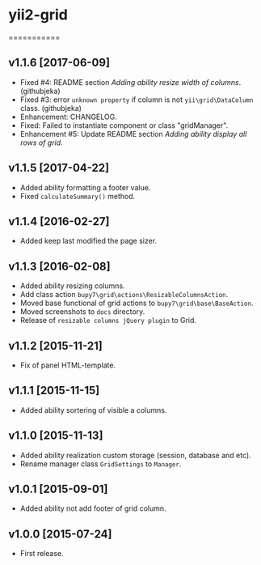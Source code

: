 # yii2-grid
===========

v1.1.6 [2017-06-09]
-------------------

- Fixed #4: README section *Adding ability resize width of columns*. (githubjeka)
- Fixed #3: error `unknown property` if column is not `yii\grid\DataColumn` class. (githubjeka)
- Enhancement: CHANGELOG.
- Fixed: Failed to instantiate component or class "gridManager".
- Enhancement #5: Update README section *Adding ability display all rows of grid*.

v1.1.5 [2017-04-22]
-------------------

- Added ability formatting a footer value.
- Fixed `calculateSummary()` method.

v1.1.4 [2016-02-27]
-------------------

- Added keep last modified the page sizer.

v1.1.3 [2016-02-08]
-------------------

- Added ability resizing columns.
- Add class action `bupy7\grid\actions\ResizableColumnsAction`.
- Moved base functional of grid actions to `bupy7\grid\base\BaseAction`.
- Moved screenshots to `docs` directory.
- Release of `resizable columns jQuery plugin` to Grid. 

v1.1.2 [2015-11-21]
-------------------

- Fix of panel HTML-template.

v1.1.1 [2015-11-15]
-------------------

- Added ability sortering of visible a columns.

v1.1.0 [2015-11-13]
-------------------

- Added ability realization custom storage (session, database and etc).
- Rename manager class `GridSettings` to `Manager`.

v1.0.1 [2015-09-01]
-------------------

- Added ability not add footer of grid column.

v1.0.0 [2015-07-24]
-------------------

- First release.
